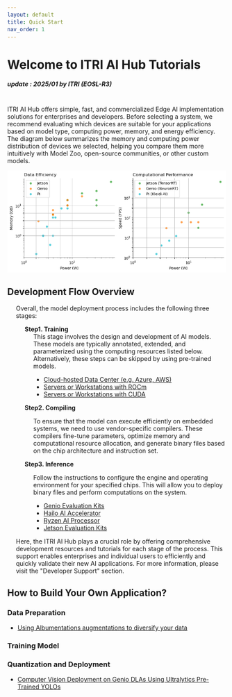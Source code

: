 ```yaml
---
layout: default
title: Quick Start
nav_order: 1
---
```


# Welcome to ITRI AI Hub Tutorials
##### update : 2025/01 by ITRI (EOSL-R3)

<br>ITRI AI Hub offers simple, fast, and commercialized Edge AI implementation solutions for enterprises and developers. Before selecting a system, we recommend evaluating which devices are suitable for your applications based on model type, computing power, memory, and energy efficiency. The diagram below summarizes the memory and computing power distribution of devices we selected, helping you compare them more intuitively with Model Zoo, open-source communities, or other custom models.

<div align="center">
<img src="docs/assets/images/pages/metric_of_all_devices.png" width="760"/>
</div>

## **Development Flow Overview**

<div style="margin-left: 20px;">
<p>Overall, the model deployment process includes the following three stages:</p>

<div style="margin-left: 20px;">
<strong>Step1. Training</strong>

<div style="margin-left: 20px;">
This stage involves the design and development of AI models. These models are typically annotated, extended, and parameterized using the computing resources listed below. Alternatively, these steps can be skipped by using pre-trained models.
<ul>
    <li><a href="https://azure.microsoft.com/zh-tw">Cloud-hosted Data Center (e.g. Azure, AWS)</a></li>
    <li><a href="https://www.amd.com/zh-tw/products/software/rocm.html">Servers or Workstations with ROCm</a></li>
    <li><a href="https://developer.nvidia.com/cuda-toolkit">Servers or Workstations with CUDA</a></li>
</ul>
</div>

<strong>Step2. Compiling</strong>
<div style="margin-left: 20px;">
To ensure that the model can execute efficiently on embedded systems, we need to use vendor-specific compilers. These compilers fine-tune parameters, optimize memory and computational resource allocation, and generate binary files based on the chip architecture and instruction set.
<ul></ul>
</div>

<strong>Step3. Inference</strong>
<div style="margin-left: 20px;">
Follow the instructions to configure the engine and operating environment for your specified chips. This will allow you to deploy binary files and perform computations on the system.
<ul>
    <li><a href="https://r300-ai.github.io/ITRI-AI-Hub/docs/genio-evk.html">Genio Evaluation Kits</a></li>
    <li><a href="https://r300-ai.github.io/ITRI-AI-Hub/docs/hailo.html">Hailo AI Accelerator</a></li>
    <li><a href="https://r300-ai.github.io/ITRI-AI-Hub/docs/ryzen.html">Ryzen AI Processor</a></li>
    <li><a href="https://r300-ai.github.io/ITRI-AI-Hub/docs/jetson-evk.html">Jetson Evaluation Kits</a></li>
</ul>
</div>
</div>

Here, the ITRI AI Hub plays a crucial role by offering comprehensive development resources and tutorials for each stage of the process. This support enables enterprises and individual users to efficiently and quickly validate their new AI applications. For more information, please visit the "Developer Support" section.

</div>

## **How to Build Your Own Application?**
### Data Preparation
* [Using Albumentations augmentations to diversify your data](https://www.ultralytics.com/zh/blog/using-albumentations-augmentations-to-diversify-your-data)

### Training Model

### Quantization and Deployment
* [Computer Vision Deployment on Genio DLAs Using Ultralytics Pre-Trained YOLOs]()